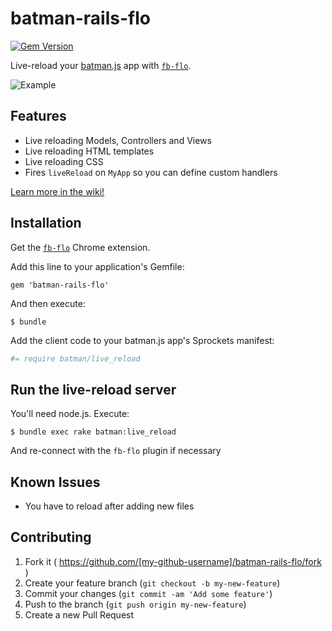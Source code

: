 # batman-rails-flo

[![Gem Version](https://badge.fury.io/rb/batman-rails-flo.svg)](http://badge.fury.io/rb/batman-rails-flo)

Live-reload your [batman.js](http://batmanjs.org) app with [`fb-flo`](https://github.com/facebook/fb-flo).

![Example](http://i.imgur.com/AflbrPy.gif)

## Features

- Live reloading Models, Controllers and Views
- Live reloading HTML templates
- Live reloading CSS
- Fires `liveReload` on `MyApp` so you can define custom handlers

[Learn more in the wiki!](https://github.com/rmosolgo/batman-rails-flo/wiki)

## Installation

Get the [`fb-flo`](https://chrome.google.com/webstore/detail/fb-flo/ahkfhobdidabddlalamkkiafpipdfchp) Chrome extension.

Add this line to your application's Gemfile:

    gem 'batman-rails-flo'

And then execute:

    $ bundle


Add the client code to your batman.js app's Sprockets manifest:

```coffeescript
#= require batman/live_reload
```

## Run the live-reload server

You'll need node.js. Execute:

    $ bundle exec rake batman:live_reload

And re-connect with the `fb-flo` plugin if necessary

## Known Issues

- You have to reload after adding new files

## Contributing

1. Fork it ( https://github.com/[my-github-username]/batman-rails-flo/fork )
2. Create your feature branch (`git checkout -b my-new-feature`)
3. Commit your changes (`git commit -am 'Add some feature'`)
4. Push to the branch (`git push origin my-new-feature`)
5. Create a new Pull Request
